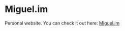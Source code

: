 Miguel.im
========================

Personal website. You can check it out here: [Miguel.im](http://miguel.im/)
